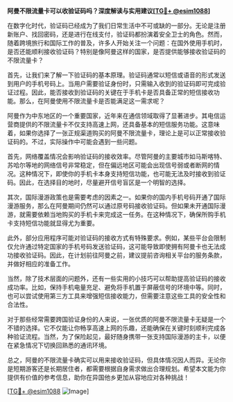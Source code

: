 **阿曼不限流量卡可以收验证码吗？深度解读与实用建议[[TG💪+ @esim1088](https://t.me/s/esim1088)]**

在数字化时代，验证码已经成为了我们日常生活中不可或缺的一部分。无论是注册新账户、找回密码，还是进行在线支付，验证码都扮演着安全卫士的角色。然而，随着跨境旅行和国际工作的普及，许多人开始关注一个问题：在国外使用手机时，是否还能顺利接收验证码？特别是像阿曼这样的国家，是否提供能够接收验证码的不限流量卡？

首先，让我们来了解一下验证码的基本原理。验证码通常以短信或语音的形式发送到用户的手机号码上。当用户需要验证身份时，只需输入收到的验证码即可完成验证过程。因此，能否接收到验证码的关键在于手机卡是否具备正常的短信接收功能。那么，在阿曼使用不限流量卡是否能满足这一需求呢？

阿曼作为中东地区的一个重要国家，近年来在通信领域取得了显著进步。其电信运营商提供的不限流量卡不仅支持高速上网，还具备基本的短信服务功能。这意味着，如果你选择了一张正规渠道购买的阿曼不限流量卡，理论上是可以正常接收验证码的。不过，实际操作中可能会遇到一些问题。

首先，网络覆盖情况会影响验证码的接收效率。尽管阿曼的主要城市如马斯喀特、苏哈尔等地的网络信号非常稳定，但在偏远地区可能会出现信号弱或者断网的情况。这种情况下，即使你的手机卡本身支持短信功能，也可能无法及时接收到验证码。因此，在选择目的地时，尽量避开信号盲区是一个明智的选择。

其次，国际漫游政策也是需要考虑的因素之一。如果你的国内手机号码开通了国际漫游服务，那么在阿曼期间仍然可以通过原号码接收验证码。但如果未开通国际漫游，就需要依赖当地购买的手机卡来完成这一任务。在这种情况下，确保所购手机卡支持短信功能就显得尤为重要。

此外，部分应用程序可能对验证码的接收方式有特殊要求。例如，某些平台会限制仅允许通过特定国家的手机号码发送验证码，这可能导致即使拥有阿曼卡也无法成功接收验证码。因此，在计划前往阿曼之前，建议提前咨询相关平台的服务条款，并做好相应的准备工作。

当然，除了技术层面的问题外，还有一些实用的小技巧可以帮助提高验证码的接收成功率。比如，保持手机电量充足、避免将手机置于屏蔽信号的环境中等。同时，也可以尝试使用第三方工具来增强短信接收能力，但需要注意这些工具的安全性和合法性。

对于那些经常需要跨国验证身份的人来说，一张优质的阿曼不限流量卡无疑是一个不错的选择。它不仅能让你畅享高速上网的乐趣，还能确保在关键时刻顺利完成各种验证流程。当然，为了保险起见，最好随身携带一张支持国际漫游的主卡，以便在紧急情况下切换回熟悉的通讯环境。

总之，阿曼的不限流量卡确实可以用来接收验证码，但具体情况因人而异。无论你是短期游客还是长期居住者，都需要根据自身需求做出合理规划。希望本文能为你提供有价值的参考信息，助你在异国他乡更加从容地应对各种挑战！

[[TG💪+ @esim1088](https://t.me/s/esim1088) ![Image](https://i.postimg.cc/4NQfJmqS/Snipaste-2025-05-13-00-14-12.png)]